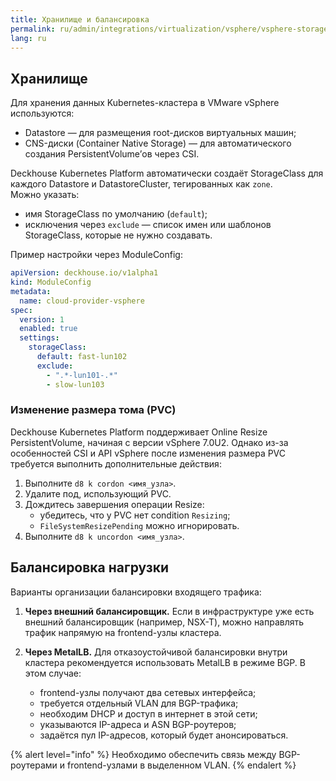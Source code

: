 ```yaml
---
title: Хранилище и балансировка
permalink: ru/admin/integrations/virtualization/vsphere/vsphere-storage.html
lang: ru
---
```


## Хранилище

Для хранения данных Kubernetes-кластера в VMware vSphere используются:

- Datastore — для размещения root-дисков виртуальных машин;
- CNS-диски (Container Native Storage) — для автоматического создания PersistentVolume’ов через CSI.

Deckhouse Kubernetes Platform автоматически создаёт StorageClass для каждого Datastore и DatastoreCluster, тегированных как `zone`.  
Можно указать:

- имя StorageClass по умолчанию (`default`);
- исключения через `exclude` — список имен или шаблонов StorageClass, которые не нужно создавать.

Пример настройки через ModuleConfig:

```yaml
apiVersion: deckhouse.io/v1alpha1
kind: ModuleConfig
metadata:
  name: cloud-provider-vsphere
spec:
  version: 1
  enabled: true
  settings:
    storageClass:
      default: fast-lun102
      exclude:
        - ".*-lun101-.*"
        - slow-lun103
```

### Изменение размера тома (PVC)

Deckhouse Kubernetes Platform поддерживает Online Resize PersistentVolume, начиная с версии vSphere 7.0U2. Однако из-за особенностей CSI и API vSphere после изменения размера PVC требуется выполнить дополнительные действия:

1. Выполните `d8 k cordon <имя_узла>`.
1. Удалите под, использующий PVC.
1. Дождитесь завершения операции Resize:
   - убедитесь, что у PVC нет condition `Resizing`;
   - `FileSystemResizePending` можно игнорировать.
1. Выполните `d8 k uncordon <имя_узла>`.

## Балансировка нагрузки

Варианты организации балансировки входящего трафика:

1. **Через внешний балансировщик.** Если в инфраструктуре уже есть внешний балансировщик (например, NSX-T), можно направлять трафик напрямую на frontend-узлы кластера.

1. **Через MetalLB.** Для отказоустойчивой балансировки внутри кластера рекомендуется использовать MetalLB в режиме BGP. В этом случае:

   - frontend-узлы получают два сетевых интерфейса;
   - требуется отдельный VLAN для BGP-трафика;
   - необходим DHCP и доступ в интернет в этой сети;
   - указываются IP-адреса и ASN BGP-роутеров;
   - задаётся пул IP-адресов, который будет анонсироваться.

{% alert level="info" %}
Необходимо обеспечить связь между BGP-роутерами и frontend-узлами в выделенном VLAN.
{% endalert %}

